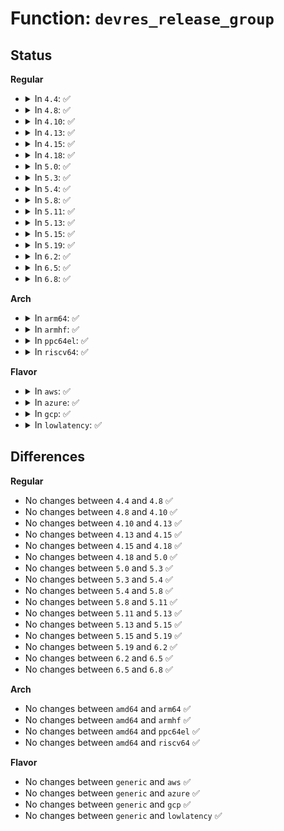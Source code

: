 # Function: <code>devres_release_group</code>

## Status
<b>Regular</b>
<ul>
<li>
<details>
<summary>In <code>4.4</code>: ✅</summary>

```c
int devres_release_group(struct device *dev, void *id);
```

**Collision:** Unique Global

**Inline:** No

**Transformation:** False

**Instances:**

```
In drivers/base/devres.c (ffffffff8154fef0)
Location: drivers/base/devres.c:649
Inline: False
Direct callers:
  - drivers/base/component.c:take_down_master
  - drivers/base/component.c:component_bind_all
  - drivers/base/component.c:component_bind_all
  - drivers/base/component.c:component_bind_all
  - drivers/ata/libata-core.c:ata_host_alloc
  - drivers/ata/libata-sff.c:ata_pci_sff_prepare_host
  - drivers/ata/libata-sff.c:ata_pci_sff_activate_host
  - drivers/ata/libata-sff.c:ata_pci_init_one
```
**Symbols:**

```
ffffffff8154fef0-ffffffff8154ffb2: devres_release_group (STB_GLOBAL)
```
</details>
</li>
<li>
<details>
<summary>In <code>4.8</code>: ✅</summary>

```c
int devres_release_group(struct device *dev, void *id);
```

**Collision:** Unique Global

**Inline:** No

**Transformation:** False

**Instances:**

```
In drivers/base/devres.c (ffffffff815a1ce0)
Location: drivers/base/devres.c:649
Inline: False
Direct callers:
  - drivers/base/component.c:component_bind_all
  - drivers/base/component.c:component_bind_all
  - drivers/base/component.c:component_bind_all
  - drivers/ata/libata-core.c:ata_host_alloc
  - drivers/ata/libata-sff.c:ata_pci_init_one
  - drivers/ata/libata-sff.c:ata_pci_sff_activate_host
  - drivers/ata/libata-sff.c:ata_pci_sff_prepare_host
```
**Symbols:**

```
ffffffff815a1ce0-ffffffff815a1da7: devres_release_group (STB_GLOBAL)
```
</details>
</li>
<li>
<details>
<summary>In <code>4.10</code>: ✅</summary>

```c
int devres_release_group(struct device *dev, void *id);
```

**Collision:** Unique Global

**Inline:** No

**Transformation:** False

**Instances:**

```
In drivers/base/devres.c (ffffffff815d0400)
Location: drivers/base/devres.c:650
Inline: False
Direct callers:
  - drivers/base/component.c:component_bind_all
  - drivers/base/component.c:component_bind_all
  - drivers/base/component.c:component_bind_all
  - drivers/ata/libata-core.c:ata_host_alloc
  - drivers/ata/libata-sff.c:ata_pci_init_one
  - drivers/ata/libata-sff.c:ata_pci_sff_activate_host
  - drivers/ata/libata-sff.c:ata_pci_sff_prepare_host
```
**Symbols:**

```
ffffffff815d0400-ffffffff815d04c7: devres_release_group (STB_GLOBAL)
```
</details>
</li>
<li>
<details>
<summary>In <code>4.13</code>: ✅</summary>

```c
int devres_release_group(struct device *dev, void *id);
```

**Collision:** Unique Global

**Inline:** No

**Transformation:** False

**Instances:**

```
In drivers/base/devres.c (ffffffff815e5130)
Location: drivers/base/devres.c:650
Inline: False
Direct callers:
  - drivers/base/component.c:component_bind_all
  - drivers/base/component.c:component_bind_all
  - drivers/base/component.c:component_bind_all
  - drivers/base/component.c:take_down_master
  - drivers/ata/libata-core.c:ata_host_alloc
  - drivers/ata/libata-sff.c:ata_pci_init_one
  - drivers/ata/libata-sff.c:ata_pci_sff_activate_host
  - drivers/ata/libata-sff.c:ata_pci_sff_prepare_host
```
**Symbols:**

```
ffffffff815e5130-ffffffff815e51df: devres_release_group (STB_GLOBAL)
```
</details>
</li>
<li>
<details>
<summary>In <code>4.15</code>: ✅</summary>

```c
int devres_release_group(struct device *dev, void *id);
```

**Collision:** Unique Global

**Inline:** No

**Transformation:** False

**Instances:**

```
In drivers/base/devres.c (ffffffff8164c420)
Location: drivers/base/devres.c:650
Inline: False
Direct callers:
  - drivers/base/component.c:component_bind_all
  - drivers/base/component.c:component_bind_all
  - drivers/base/component.c:component_bind_all
  - drivers/base/component.c:take_down_master
  - drivers/ata/libata-core.c:ata_host_alloc
  - drivers/ata/libata-sff.c:ata_pci_init_one
  - drivers/ata/libata-sff.c:ata_pci_sff_activate_host
  - drivers/ata/libata-sff.c:ata_pci_sff_prepare_host
```
**Symbols:**

```
ffffffff8164c420-ffffffff8164c4cf: devres_release_group (STB_GLOBAL)
```
</details>
</li>
<li>
<details>
<summary>In <code>4.18</code>: ✅</summary>

```c
int devres_release_group(struct device *dev, void *id);
```

**Collision:** Unique Global

**Inline:** No

**Transformation:** False

**Instances:**

```
In drivers/base/devres.c (ffffffff81687a10)
Location: drivers/base/devres.c:654
Inline: False
Direct callers:
  - drivers/base/component.c:component_bind_all
  - drivers/base/component.c:component_bind_all
  - drivers/base/component.c:component_bind_all
  - drivers/ata/libata-core.c:ata_host_alloc
  - drivers/ata/libata-sff.c:ata_pci_init_one
  - drivers/ata/libata-sff.c:ata_pci_sff_activate_host
  - drivers/ata/libata-sff.c:ata_pci_sff_prepare_host
```
**Symbols:**

```
ffffffff81687a10-ffffffff81687abd: devres_release_group (STB_GLOBAL)
```
</details>
</li>
<li>
<details>
<summary>In <code>5.0</code>: ✅</summary>

```c
int devres_release_group(struct device *dev, void *id);
```

**Collision:** Unique Global

**Inline:** No

**Transformation:** False

**Instances:**

```
In drivers/base/devres.c (ffffffff816a7430)
Location: drivers/base/devres.c:662
Inline: False
Direct callers:
  - drivers/base/component.c:component_bind_all
  - drivers/base/component.c:component_bind_all
  - drivers/base/component.c:component_bind_all
  - drivers/base/component.c:try_to_bring_up_master
  - drivers/ata/libata-core.c:ata_host_alloc
  - drivers/ata/libata-sff.c:ata_pci_init_one
  - drivers/ata/libata-sff.c:ata_pci_sff_activate_host
  - drivers/ata/libata-sff.c:ata_pci_sff_prepare_host
```
**Symbols:**

```
ffffffff816a7430-ffffffff816a74dd: devres_release_group (STB_GLOBAL)
```
</details>
</li>
<li>
<details>
<summary>In <code>5.3</code>: ✅</summary>

```c
int devres_release_group(struct device *dev, void *id);
```

**Collision:** Unique Global

**Inline:** No

**Transformation:** False

**Instances:**

```
In drivers/base/devres.c (ffffffff816e0510)
Location: drivers/base/devres.c:662
Inline: False
Direct callers:
  - drivers/base/component.c:component_bind_all
  - drivers/base/component.c:component_bind_all
  - drivers/base/component.c:component_bind_all
  - drivers/base/component.c:try_to_bring_up_master
  - drivers/ata/libata-core.c:ata_host_alloc
  - drivers/ata/libata-sff.c:ata_pci_init_one
  - drivers/ata/libata-sff.c:ata_pci_sff_activate_host
  - drivers/ata/libata-sff.c:ata_pci_sff_prepare_host
  - drivers/power/supply/power_supply_hwmon.c:power_supply_remove_hwmon_sysfs
  - drivers/power/supply/power_supply_hwmon.c:power_supply_add_hwmon_sysfs
```
**Symbols:**

```
ffffffff816e0510-ffffffff816e05ca: devres_release_group (STB_GLOBAL)
```
</details>
</li>
<li>
<details>
<summary>In <code>5.4</code>: ✅</summary>

```c
int devres_release_group(struct device *dev, void *id);
```

**Collision:** Unique Global

**Inline:** No

**Transformation:** False

**Instances:**

```
In drivers/base/devres.c (ffffffff81704740)
Location: drivers/base/devres.c:662
Inline: False
Direct callers:
  - drivers/base/component.c:component_bind_all
  - drivers/base/component.c:component_bind_all
  - drivers/base/component.c:component_bind_all
  - drivers/base/component.c:try_to_bring_up_master
  - drivers/ata/libata-core.c:ata_host_alloc
  - drivers/ata/libata-sff.c:ata_pci_init_one
  - drivers/ata/libata-sff.c:ata_pci_sff_activate_host
  - drivers/ata/libata-sff.c:ata_pci_sff_prepare_host
  - drivers/power/supply/power_supply_hwmon.c:power_supply_remove_hwmon_sysfs
  - drivers/power/supply/power_supply_hwmon.c:power_supply_add_hwmon_sysfs
```
**Symbols:**

```
ffffffff81704740-ffffffff817047ec: devres_release_group (STB_GLOBAL)
```
</details>
</li>
<li>
<details>
<summary>In <code>5.8</code>: ✅</summary>

```c
int devres_release_group(struct device *dev, void *id);
```

**Collision:** Unique Global

**Inline:** No

**Transformation:** False

**Instances:**

```
In drivers/base/devres.c (ffffffff817beb10)
Location: drivers/base/devres.c:662
Inline: False
Direct callers:
  - drivers/base/component.c:component_del
  - drivers/base/component.c:component_bind
  - drivers/base/component.c:component_bind
  - drivers/base/component.c:component_bind
  - drivers/base/component.c:component_unbind
  - drivers/base/component.c:component_master_del
  - drivers/base/component.c:try_to_bring_up_master
  - drivers/ata/libata-core.c:ata_host_alloc
  - drivers/ata/libata-sff.c:ata_pci_init_one
  - drivers/ata/libata-sff.c:ata_pci_sff_activate_host
  - drivers/ata/libata-sff.c:ata_pci_sff_prepare_host
  - drivers/power/supply/power_supply_hwmon.c:power_supply_remove_hwmon_sysfs
  - drivers/power/supply/power_supply_hwmon.c:power_supply_add_hwmon_sysfs
```
**Symbols:**

```
ffffffff817beb10-ffffffff817bebbf: devres_release_group (STB_GLOBAL)
```
</details>
</li>
<li>
<details>
<summary>In <code>5.11</code>: ✅</summary>

```c
int devres_release_group(struct device *dev, void *id);
```

**Collision:** Unique Global

**Inline:** No

**Transformation:** False

**Instances:**

```
In drivers/base/devres.c (ffffffff817d3630)
Location: drivers/base/devres.c:678
Inline: False
Direct callers:
  - drivers/base/component.c:component_del
  - drivers/base/component.c:component_bind
  - drivers/base/component.c:component_bind
  - drivers/base/component.c:component_bind
  - drivers/base/component.c:component_unbind
  - drivers/base/component.c:component_master_del
  - drivers/base/component.c:try_to_bring_up_master
  - drivers/ata/libata-core.c:ata_host_alloc
  - drivers/ata/libata-sff.c:ata_pci_init_one
  - drivers/ata/libata-sff.c:ata_pci_sff_activate_host
  - drivers/ata/libata-sff.c:ata_pci_sff_prepare_host
  - drivers/power/supply/power_supply_hwmon.c:power_supply_remove_hwmon_sysfs
  - drivers/power/supply/power_supply_hwmon.c:power_supply_add_hwmon_sysfs
```
**Symbols:**

```
ffffffff817d3630-ffffffff817d36df: devres_release_group (STB_GLOBAL)
```
</details>
</li>
<li>
<details>
<summary>In <code>5.13</code>: ✅</summary>

```c
int devres_release_group(struct device *dev, void *id);
```

**Collision:** Unique Global

**Inline:** No

**Transformation:** False

**Instances:**

```
In drivers/base/devres.c (ffffffff817b7040)
Location: drivers/base/devres.c:678
Inline: False
Direct callers:
  - drivers/base/component.c:component_del
  - drivers/base/component.c:component_bind
  - drivers/base/component.c:component_bind
  - drivers/base/component.c:component_bind
  - drivers/base/component.c:component_unbind
  - drivers/base/component.c:component_master_del
  - drivers/base/component.c:try_to_bring_up_master
  - drivers/ata/libata-core.c:ata_host_alloc
  - drivers/ata/libata-sff.c:ata_pci_init_one
  - drivers/ata/libata-sff.c:ata_pci_sff_activate_host
  - drivers/ata/libata-sff.c:ata_pci_sff_prepare_host
  - drivers/i2c/i2c-core-base.c:i2c_device_remove
  - drivers/i2c/i2c-core-base.c:i2c_device_probe
  - drivers/power/supply/power_supply_hwmon.c:power_supply_remove_hwmon_sysfs
  - drivers/power/supply/power_supply_hwmon.c:power_supply_add_hwmon_sysfs
```
**Symbols:**

```
ffffffff817b7040-ffffffff817b70ec: devres_release_group (STB_GLOBAL)
```
</details>
</li>
<li>
<details>
<summary>In <code>5.15</code>: ✅</summary>

```c
int devres_release_group(struct device *dev, void *id);
```

**Collision:** Unique Global

**Inline:** No

**Transformation:** False

**Instances:**

```
In drivers/base/devres.c (ffffffff818400d0)
Location: drivers/base/devres.c:663
Inline: False
Direct callers:
  - drivers/base/component.c:component_bind
  - drivers/base/component.c:component_bind
  - drivers/base/component.c:component_bind
  - drivers/base/component.c:component_unbind
  - drivers/base/component.c:try_to_bring_up_master
  - drivers/ata/libata-core.c:ata_host_alloc
  - drivers/ata/libata-sff.c:ata_pci_init_one
  - drivers/ata/libata-sff.c:ata_pci_sff_activate_host
  - drivers/ata/libata-sff.c:ata_pci_sff_prepare_host
  - drivers/i2c/i2c-core-base.c:i2c_device_remove
  - drivers/i2c/i2c-core-base.c:i2c_device_probe
  - drivers/power/supply/power_supply_hwmon.c:power_supply_remove_hwmon_sysfs
  - drivers/power/supply/power_supply_hwmon.c:power_supply_add_hwmon_sysfs
```
**Symbols:**

```
ffffffff818400d0-ffffffff818401e3: devres_release_group (STB_GLOBAL)
```
</details>
</li>
<li>
<details>
<summary>In <code>5.19</code>: ✅</summary>

```c
int devres_release_group(struct device *dev, void *id);
```

**Collision:** Unique Global

**Inline:** No

**Transformation:** False

**Instances:**

```
In drivers/base/devres.c (ffffffff819833e0)
Location: drivers/base/devres.c:663
Inline: False
Direct callers:
  - drivers/base/component.c:component_bind
  - drivers/base/component.c:component_bind
  - drivers/base/component.c:component_bind
  - drivers/base/component.c:component_unbind
  - drivers/base/component.c:try_to_bring_up_aggregate_device
  - drivers/ata/libata-core.c:ata_host_alloc
  - drivers/ata/libata-sff.c:ata_pci_init_one
  - drivers/ata/libata-sff.c:ata_pci_sff_activate_host
  - drivers/ata/libata-sff.c:ata_pci_sff_prepare_host
  - drivers/i2c/i2c-core-base.c:i2c_device_remove
  - drivers/i2c/i2c-core-base.c:i2c_device_probe
  - drivers/power/supply/power_supply_hwmon.c:power_supply_remove_hwmon_sysfs
  - drivers/power/supply/power_supply_hwmon.c:power_supply_add_hwmon_sysfs
```
**Symbols:**

```
ffffffff819833e0-ffffffff819834f5: devres_release_group (STB_GLOBAL)
```
</details>
</li>
<li>
<details>
<summary>In <code>6.2</code>: ✅</summary>

```c
int devres_release_group(struct device *dev, void *id);
```

**Collision:** Unique Global

**Inline:** No

**Transformation:** False

**Instances:**

```
In drivers/base/devres.c (ffffffff81af13d0)
Location: drivers/base/devres.c:668
Inline: False
Direct callers:
  - drivers/base/component.c:component_bind
  - drivers/base/component.c:component_bind
  - drivers/base/component.c:component_bind
  - drivers/base/component.c:component_unbind
  - drivers/base/component.c:try_to_bring_up_aggregate_device
  - drivers/ata/libata-core.c:ata_host_alloc
  - drivers/ata/libata-sff.c:ata_pci_init_one
  - drivers/ata/libata-sff.c:ata_pci_sff_activate_host
  - drivers/ata/libata-sff.c:ata_pci_sff_prepare_host
  - drivers/i2c/i2c-core-base.c:i2c_device_remove
  - drivers/i2c/i2c-core-base.c:i2c_device_probe
  - drivers/power/supply/power_supply_hwmon.c:power_supply_remove_hwmon_sysfs
  - drivers/power/supply/power_supply_hwmon.c:power_supply_add_hwmon_sysfs
```
**Symbols:**

```
ffffffff81af13d0-ffffffff81af14e5: devres_release_group (STB_GLOBAL)
```
</details>
</li>
<li>
<details>
<summary>In <code>6.5</code>: ✅</summary>

```c
int devres_release_group(struct device *dev, void *id);
```

**Collision:** Unique Global

**Inline:** No

**Transformation:** False

**Instances:**

```
In drivers/base/devres.c (ffffffff81b3f520)
Location: drivers/base/devres.c:668
Inline: False
Direct callers:
  - drivers/base/component.c:component_bind
  - drivers/base/component.c:component_bind
  - drivers/base/component.c:component_bind
  - drivers/base/component.c:component_unbind
  - drivers/base/component.c:try_to_bring_up_aggregate_device
  - drivers/ata/libata-core.c:ata_host_alloc
  - drivers/ata/libata-sff.c:ata_pci_init_one
  - drivers/ata/libata-sff.c:ata_pci_sff_activate_host
  - drivers/ata/libata-sff.c:ata_pci_sff_prepare_host
  - drivers/i2c/i2c-core-base.c:i2c_device_remove
  - drivers/i2c/i2c-core-base.c:i2c_device_probe
  - drivers/power/supply/power_supply_hwmon.c:power_supply_remove_hwmon_sysfs
  - drivers/power/supply/power_supply_hwmon.c:power_supply_add_hwmon_sysfs
```
**Symbols:**

```
ffffffff81b3f520-ffffffff81b3f652: devres_release_group (STB_GLOBAL)
```
</details>
</li>
<li>
<details>
<summary>In <code>6.8</code>: ✅</summary>

```c
int devres_release_group(struct device *dev, void *id);
```

**Collision:** Unique Global

**Inline:** No

**Transformation:** False

**Instances:**

```
In drivers/base/devres.c (ffffffff81b973a0)
Location: drivers/base/devres.c:668
Inline: False
Direct callers:
  - drivers/base/component.c:component_bind
  - drivers/base/component.c:component_bind
  - drivers/base/component.c:component_bind
  - drivers/base/component.c:component_unbind
  - drivers/base/component.c:try_to_bring_up_aggregate_device
  - drivers/ata/libata-core.c:ata_host_alloc
  - drivers/ata/libata-sff.c:ata_pci_init_one
  - drivers/ata/libata-sff.c:ata_pci_sff_activate_host
  - drivers/ata/libata-sff.c:ata_pci_sff_prepare_host
  - drivers/i2c/i2c-core-base.c:i2c_device_remove
  - drivers/i2c/i2c-core-base.c:i2c_device_probe
  - drivers/power/supply/power_supply_hwmon.c:power_supply_remove_hwmon_sysfs
  - drivers/power/supply/power_supply_hwmon.c:power_supply_add_hwmon_sysfs
```
**Symbols:**

```
ffffffff81b973a0-ffffffff81b974d2: devres_release_group (STB_GLOBAL)
```
</details>
</li>
</ul>
<b>Arch</b>
<ul>
<li>
<details>
<summary>In <code>arm64</code>: ✅</summary>

```c
int devres_release_group(struct device *dev, void *id);
```

**Collision:** Unique Global

**Inline:** No

**Transformation:** False

**Instances:**

```
In drivers/base/devres.c (ffff8000108f01e8)
Location: drivers/base/devres.c:662
Inline: False
Direct callers:
  - drivers/base/component.c:component_bind_all
  - drivers/base/component.c:component_bind_all
  - drivers/base/component.c:component_bind_all
  - drivers/base/component.c:try_to_bring_up_master
  - drivers/ata/libata-core.c:ata_host_alloc
  - drivers/ata/libata-sff.c:ata_pci_init_one
  - drivers/ata/libata-sff.c:ata_pci_sff_activate_host
  - drivers/ata/libata-sff.c:ata_pci_sff_prepare_host
  - drivers/ata/libahci_platform.c:ahci_platform_get_resources
  - drivers/power/supply/power_supply_hwmon.c:power_supply_remove_hwmon_sysfs
  - drivers/power/supply/power_supply_hwmon.c:power_supply_add_hwmon_sysfs
  - drivers/edac/altera_edac.c:altr_edac_a10_device_add
  - drivers/edac/altera_edac.c:altr_edac_device_probe
  - drivers/edac/altera_edac.c:altr_sdram_probe
```
**Symbols:**

```
ffff8000108f01e8-ffff8000108f0324: devres_release_group (STB_GLOBAL)
```
</details>
</li>
<li>
<details>
<summary>In <code>armhf</code>: ✅</summary>

```c
int devres_release_group(struct device *dev, void *id);
```

**Collision:** Unique Global

**Inline:** No

**Transformation:** False

**Instances:**

```
In drivers/base/devres.c (c09ddfa8)
Location: drivers/base/devres.c:662
Inline: False
Direct callers:
  - drivers/base/component.c:component_bind_all
  - drivers/base/component.c:component_bind_all
  - drivers/base/component.c:component_bind_all
  - drivers/base/component.c:component_unbind
  - drivers/ata/libata-core.c:ata_host_alloc
  - drivers/ata/libata-sff.c:ata_pci_init_one
  - drivers/ata/libata-sff.c:ata_pci_sff_activate_host
  - drivers/ata/libata-sff.c:ata_pci_sff_prepare_host
  - drivers/ata/libahci_platform.c:ahci_platform_get_resources
  - drivers/power/supply/power_supply_hwmon.c:power_supply_remove_hwmon_sysfs
  - drivers/power/supply/power_supply_hwmon.c:power_supply_add_hwmon_sysfs
```
**Symbols:**

```
c09ddfa8-c09de08c: devres_release_group (STB_GLOBAL)
```
</details>
</li>
<li>
<details>
<summary>In <code>ppc64el</code>: ✅</summary>

```c
int devres_release_group(struct device *dev, void *id);
```

**Collision:** Unique Global

**Inline:** No

**Transformation:** False

**Instances:**

```
In drivers/base/devres.c (c00000000098a1a0)
Location: drivers/base/devres.c:662
Inline: False
Direct callers:
  - drivers/base/component.c:component_bind_all
  - drivers/base/component.c:component_bind_all
  - drivers/base/component.c:component_bind_all
  - drivers/ata/libata-core.c:ata_host_alloc
  - drivers/ata/libata-sff.c:ata_pci_init_one
  - drivers/ata/libata-sff.c:ata_pci_sff_activate_host
  - drivers/ata/libata-sff.c:ata_pci_sff_prepare_host
  - drivers/power/supply/power_supply_hwmon.c:power_supply_remove_hwmon_sysfs
  - drivers/power/supply/power_supply_hwmon.c:power_supply_add_hwmon_sysfs
```
**Symbols:**

```
c00000000098a1a0-c00000000098a2d0: devres_release_group (STB_GLOBAL)
```
</details>
</li>
<li>
<details>
<summary>In <code>riscv64</code>: ✅</summary>

```c
int devres_release_group(struct device *dev, void *id);
```

**Collision:** Unique Global

**Inline:** No

**Transformation:** False

**Instances:**

```
In drivers/base/devres.c (ffffffe000582ac6)
Location: drivers/base/devres.c:662
Inline: False
Direct callers:
  - drivers/base/component.c:component_bind_all
  - drivers/base/component.c:component_bind_all
  - drivers/base/component.c:component_bind_all
  - drivers/ata/libata-core.c:ata_host_alloc
  - drivers/ata/libata-sff.c:ata_pci_init_one
  - drivers/ata/libata-sff.c:ata_pci_sff_activate_host
  - drivers/ata/libata-sff.c:ata_pci_sff_prepare_host
  - drivers/power/supply/power_supply_hwmon.c:power_supply_remove_hwmon_sysfs
  - drivers/power/supply/power_supply_hwmon.c:power_supply_add_hwmon_sysfs
```
**Symbols:**

```
ffffffe000582ac6-ffffffe000582b70: devres_release_group (STB_GLOBAL)
```
</details>
</li>
</ul>
<b>Flavor</b>
<ul>
<li>
<details>
<summary>In <code>aws</code>: ✅</summary>

```c
int devres_release_group(struct device *dev, void *id);
```

**Collision:** Unique Global

**Inline:** No

**Transformation:** False

**Instances:**

```
In drivers/base/devres.c (ffffffff816c9e90)
Location: drivers/base/devres.c:662
Inline: False
Direct callers:
  - drivers/base/component.c:component_bind_all
  - drivers/base/component.c:component_bind_all
  - drivers/base/component.c:component_bind_all
  - drivers/base/component.c:try_to_bring_up_master
  - drivers/ata/libata-core.c:ata_host_alloc
  - drivers/ata/libata-sff.c:ata_pci_init_one
  - drivers/ata/libata-sff.c:ata_pci_sff_activate_host
  - drivers/ata/libata-sff.c:ata_pci_sff_prepare_host
  - drivers/power/supply/power_supply_hwmon.c:power_supply_remove_hwmon_sysfs
  - drivers/power/supply/power_supply_hwmon.c:power_supply_add_hwmon_sysfs
```
**Symbols:**

```
ffffffff816c9e90-ffffffff816c9f3c: devres_release_group (STB_GLOBAL)
```
</details>
</li>
<li>
<details>
<summary>In <code>azure</code>: ✅</summary>

```c
int devres_release_group(struct device *dev, void *id);
```

**Collision:** Unique Global

**Inline:** No

**Transformation:** False

**Instances:**

```
In drivers/base/devres.c (ffffffff816a51c0)
Location: drivers/base/devres.c:662
Inline: False
Direct callers:
  - drivers/base/component.c:component_bind_all
  - drivers/base/component.c:component_bind_all
  - drivers/base/component.c:component_bind_all
  - drivers/base/component.c:try_to_bring_up_master
  - drivers/ata/libata-core.c:ata_host_alloc
  - drivers/ata/libata-sff.c:ata_pci_init_one
  - drivers/ata/libata-sff.c:ata_pci_sff_activate_host
  - drivers/ata/libata-sff.c:ata_pci_sff_prepare_host
  - drivers/power/supply/power_supply_hwmon.c:power_supply_remove_hwmon_sysfs
  - drivers/power/supply/power_supply_hwmon.c:power_supply_add_hwmon_sysfs
```
**Symbols:**

```
ffffffff816a51c0-ffffffff816a526c: devres_release_group (STB_GLOBAL)
```
</details>
</li>
<li>
<details>
<summary>In <code>gcp</code>: ✅</summary>

```c
int devres_release_group(struct device *dev, void *id);
```

**Collision:** Unique Global

**Inline:** No

**Transformation:** False

**Instances:**

```
In drivers/base/devres.c (ffffffff816f8400)
Location: drivers/base/devres.c:662
Inline: False
Direct callers:
  - drivers/base/component.c:component_bind_all
  - drivers/base/component.c:component_bind_all
  - drivers/base/component.c:component_bind_all
  - drivers/base/component.c:try_to_bring_up_master
  - drivers/ata/libata-core.c:ata_host_alloc
  - drivers/ata/libata-sff.c:ata_pci_init_one
  - drivers/ata/libata-sff.c:ata_pci_sff_activate_host
  - drivers/ata/libata-sff.c:ata_pci_sff_prepare_host
  - drivers/power/supply/power_supply_hwmon.c:power_supply_remove_hwmon_sysfs
  - drivers/power/supply/power_supply_hwmon.c:power_supply_add_hwmon_sysfs
```
**Symbols:**

```
ffffffff816f8400-ffffffff816f84ac: devres_release_group (STB_GLOBAL)
```
</details>
</li>
<li>
<details>
<summary>In <code>lowlatency</code>: ✅</summary>

```c
int devres_release_group(struct device *dev, void *id);
```

**Collision:** Unique Global

**Inline:** No

**Transformation:** False

**Instances:**

```
In drivers/base/devres.c (ffffffff81712ca0)
Location: drivers/base/devres.c:662
Inline: False
Direct callers:
  - drivers/base/component.c:component_bind_all
  - drivers/base/component.c:component_bind_all
  - drivers/base/component.c:component_bind_all
  - drivers/base/component.c:try_to_bring_up_master
  - drivers/ata/libata-core.c:ata_host_alloc
  - drivers/ata/libata-sff.c:ata_pci_init_one
  - drivers/ata/libata-sff.c:ata_pci_sff_activate_host
  - drivers/ata/libata-sff.c:ata_pci_sff_prepare_host
  - drivers/power/supply/power_supply_hwmon.c:power_supply_remove_hwmon_sysfs
  - drivers/power/supply/power_supply_hwmon.c:power_supply_add_hwmon_sysfs
```
**Symbols:**

```
ffffffff81712ca0-ffffffff81712d4c: devres_release_group (STB_GLOBAL)
```
</details>
</li>
</ul>

## Differences
<b>Regular</b>
<ul>
<li>
No changes between <code>4.4</code> and <code>4.8</code> ✅
</li>
<li>
No changes between <code>4.8</code> and <code>4.10</code> ✅
</li>
<li>
No changes between <code>4.10</code> and <code>4.13</code> ✅
</li>
<li>
No changes between <code>4.13</code> and <code>4.15</code> ✅
</li>
<li>
No changes between <code>4.15</code> and <code>4.18</code> ✅
</li>
<li>
No changes between <code>4.18</code> and <code>5.0</code> ✅
</li>
<li>
No changes between <code>5.0</code> and <code>5.3</code> ✅
</li>
<li>
No changes between <code>5.3</code> and <code>5.4</code> ✅
</li>
<li>
No changes between <code>5.4</code> and <code>5.8</code> ✅
</li>
<li>
No changes between <code>5.8</code> and <code>5.11</code> ✅
</li>
<li>
No changes between <code>5.11</code> and <code>5.13</code> ✅
</li>
<li>
No changes between <code>5.13</code> and <code>5.15</code> ✅
</li>
<li>
No changes between <code>5.15</code> and <code>5.19</code> ✅
</li>
<li>
No changes between <code>5.19</code> and <code>6.2</code> ✅
</li>
<li>
No changes between <code>6.2</code> and <code>6.5</code> ✅
</li>
<li>
No changes between <code>6.5</code> and <code>6.8</code> ✅
</li>
</ul>
<b>Arch</b>
<ul>
<li>
No changes between <code>amd64</code> and <code>arm64</code> ✅
</li>
<li>
No changes between <code>amd64</code> and <code>armhf</code> ✅
</li>
<li>
No changes between <code>amd64</code> and <code>ppc64el</code> ✅
</li>
<li>
No changes between <code>amd64</code> and <code>riscv64</code> ✅
</li>
</ul>
<b>Flavor</b>
<ul>
<li>
No changes between <code>generic</code> and <code>aws</code> ✅
</li>
<li>
No changes between <code>generic</code> and <code>azure</code> ✅
</li>
<li>
No changes between <code>generic</code> and <code>gcp</code> ✅
</li>
<li>
No changes between <code>generic</code> and <code>lowlatency</code> ✅
</li>
</ul>
